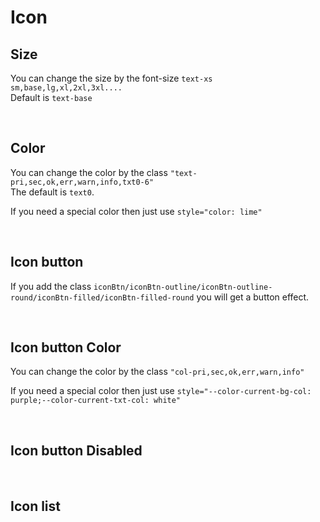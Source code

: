 # Icon

## Size

You can change the size by the font-size `text-xs sm,base,lg,xl,2xl,3xl....`<br>
Default is `text-base`

<hhl-live-editor title="" htmlCode='
    <template>
    <div class="flex  gap-6 flex-wrap">
        <div class="ico-edit text-xs">xs</div>
        <div class="ico-edit text-sm">sm</div>
        <div class="ico-edit">base</div>
        <div class="ico-edit text-lg">lg</div>
        <div class="ico-edit text-xl">xl</div>
        <div class="ico-edit text-2xl">2xl</div>
        <div class="ico-edit text-3xl">3xl</div>
    </div>
    </template>
'>
</hhl-live-editor>

<br>

## Color

You can change the color by the class `"text-pri,sec,ok,err,warn,info,txt0-6"`<br>
The default is `text0`.<br>

If you need a special color then just use `style="color: lime"`

<hhl-live-editor title="" htmlCode='
      <template>
      <div class="flex items-center gap-4 flex-wrap">
            <div class="ico-edit text-pri">pri</div> 
            <div class="ico-edit text-ok">sec</div> 
            <div class="ico-edit text-pri">ok</div>
            <div class="ico-edit text-err">err</div>
            <div class="ico-edit text-warn">warn</div>
            <div class="ico-edit text-info">info</div>
            <div class="ico-edit text-txt0">txt0</div>
            <div class="ico-edit text-txt1">txt1</div>
            <div class="ico-edit text-txt2">txt2</div>
            <div class="ico-edit text-txt3">txt3</div>
            <div class="ico-edit text-txt4">txt4</div>
            <div class="ico-edit text-txt5">txt5</div>
            <div class="ico-edit text-txt6">txt6</div>
             <div class="ico-edit" style="color:lime">lime</div>
      </div>
      </template>
'>
</hhl-live-editor>
<br>

## Icon button

If you add the class `iconBtn/iconBtn-outline/iconBtn-outline-round/iconBtn-filled/iconBtn-filled-round` you will get a button effect.


<hhl-live-editor title="" htmlCode='
      <template>
      <div class="flex items-center gap-4 flex-wrap">
        <div class="flex flex-col items-center gap-2">
        <div class="text-xs">iconBtn</div>
          <div class="ico-save iconBtn"></div>
        </div>
        <div class="flex flex-col items-center gap-2">
          <div class="text-xs">iconBtn-outline</div>
          <div class="ico-save iconBtn-outline"></div>
        </div>
        <div class="flex flex-col items-center gap-2">
          <div class="text-xs">iconBtn-outline-round</div>
          <div class="ico-save iconBtn-outline-round"></div>
        </div>
        <div class="flex flex-col items-center gap-2">
          <div class="text-xs">iconBtn-filled</div>
          <div class="ico-save  iconBtn-filled"></div>
        </div>
        <div class="flex flex-col items-center gap-2">
          <div class="text-xs">iconBtn-filled-round</div>
          <div class="ico-save iconBtn-filled-round"></div>
        </div>
      </div>
      </template>
'>
</hhl-live-editor>

<br>



## Icon button Color

You can change the color by the class `"col-pri,sec,ok,err,warn,info"`<br>

If you need a special color then just use `style="--color-current-bg-col: purple;--color-current-txt-col: white"`

<hhl-live-editor title="" htmlCode='
    <template>
     <div class="flex flex-col gap-4">
    <div class="flex items-center gap-4 flex-wrap">
      <div class="ico-save iconBtn"></div>
      <div class="ico-save iconBtn col-pri"></div>
      <div class="ico-save iconBtn col-sec"></div>
      <div class="ico-save iconBtn col-ok"></div>
      <div class="ico-save iconBtn col-err"></div>
      <div class="ico-save iconBtn col-warn"></div>
      <div class="ico-save iconBtn col-info"></div>
      <div class="ico-save iconBtn" style="--color-current-bg-col: purple;--color-current-txt-col: white"></div>
    </div>
    <div class="flex items-center gap-4 flex-wrap">
      <div class="ico-save iconBtn-outline"></div>
      <div class="ico-save iconBtn-outline col-pri"></div>
      <div class="ico-save iconBtn-outline col-sec"></div>
      <div class="ico-save iconBtn-outline col-ok"></div>
      <div class="ico-save iconBtn-outline col-err"></div>
      <div class="ico-save iconBtn-outline col-warn"></div>
      <div class="ico-save iconBtn-outline col-info"></div>
      <div class="ico-save iconBtn-outline" style="--color-current-bg-col: purple;--color-current-txt-col: white"></div>
    </div>
    <div class="flex items-center gap-4 flex-wrap">
      <div class="ico-save iconBtn-outline-round"></div>
      <div class="ico-save iconBtn-outline-round col-pri"></div>
      <div class="ico-save iconBtn-outline-round col-sec"></div>
      <div class="ico-save iconBtn-outline-round col-ok"></div>
      <div class="ico-save iconBtn-outline-round col-err"></div>
      <div class="ico-save iconBtn-outline-round col-warn"></div>
      <div class="ico-save iconBtn-outline-round col-info"></div>
      <div class="ico-save iconBtn-outline-round" style="--color-current-bg-col: purple;--color-current-txt-col: white"></div>
    </div>
    <div class="flex items-center gap-4 flex-wrap">
      <div class="ico-save iconBtn-filled"></div>
      <div class="ico-save iconBtn-filled col-pri"></div>
      <div class="ico-save iconBtn-filled col-sec"></div>
      <div class="ico-save iconBtn-filled col-ok"></div>
      <div class="ico-save iconBtn-filled col-err"></div>
      <div class="ico-save iconBtn-filled col-warn"></div>
      <div class="ico-save iconBtn-filled col-info"></div>
      <div class="ico-save iconBtn-filled" style="--color-current-bg-col: purple;--color-current-txt-col: white"></div>
    </div>
    <div class="flex items-center gap-4 flex-wrap">
      <div class="ico-save iconBtn-filled-round"></div>
      <div class="ico-save iconBtn-filled-round col-pri"></div>
      <div class="ico-save iconBtn-filled-round col-sec"></div>
      <div class="ico-save iconBtn-filled-round col-ok"></div>
      <div class="ico-save iconBtn-filled-round col-err"></div>
      <div class="ico-save iconBtn-filled-round col-warn"></div>
      <div class="ico-save iconBtn-filled-round col-info"></div>
      <div class="ico-save iconBtn-filled-round" style="--color-current-bg-col: purple;--color-current-txt-col: white"></div>
    </div>
    </div>
    </template>
'>
</hhl-live-editor>

<br>

## Icon button Disabled

<hhl-live-editor title="" htmlCode='
 <template>
     <div class="flex flex-col gap-4">
    <div class="flex items-center gap-4 flex-wrap">
      <div disabled class="ico-save iconBtn"></div>
      <div disabled class="ico-save iconBtn col-pri"></div>
      <div disabled class="ico-save iconBtn col-sec"></div>
      <div disabled class="ico-save iconBtn col-ok"></div>
      <div disabled class="ico-save iconBtn col-err"></div>
      <div disabled class="ico-save iconBtn col-warn"></div>
      <div disabled class="ico-save iconBtn col-info"></div>
      <div disabled class="ico-save iconBtn" style="--color-current-bg-col: purple;--color-current-txt-col: white"></div>
    </div>
    <div class="flex items-center gap-4 flex-wrap">
      <div disabled class="ico-save iconBtn-outline"></div>
      <div disabled class="ico-save iconBtn-outline col-pri"></div>
      <div disabled class="ico-save iconBtn-outline col-sec"></div>
      <div disabled class="ico-save iconBtn-outline col-ok"></div>
      <div disabled class="ico-save iconBtn-outline col-err"></div>
      <div disabled class="ico-save iconBtn-outline col-warn"></div>
      <div disabled class="ico-save iconBtn-outline col-info"></div>
      <div disabled class="ico-save iconBtn-outline" style="--color-current-bg-col: purple;--color-current-txt-col: white"></div>
    </div>
    <div class="flex items-center gap-4 flex-wrap">
      <div disabled class="ico-save iconBtn-outline-round"></div>
      <div disabled class="ico-save iconBtn-outline-round col-pri"></div>
      <div disabled class="ico-save iconBtn-outline-round col-sec"></div>
      <div disabled class="ico-save iconBtn-outline-round col-ok"></div>
      <div disabled class="ico-save iconBtn-outline-round col-err"></div>
      <div disabled class="ico-save iconBtn-outline-round col-warn"></div>
      <div disabled class="ico-save iconBtn-outline-round col-info"></div>
      <div disabled class="ico-save iconBtn-outline-round" style="--color-current-bg-col: purple;--color-current-txt-col: white"></div>
    </div>
    <div class="flex items-center gap-4 flex-wrap">
      <div disabled class="ico-save iconBtn-filled"></div>
      <div disabled class="ico-save iconBtn-filled col-pri"></div>
      <div disabled class="ico-save iconBtn-filled col-sec"></div>
      <div disabled class="ico-save iconBtn-filled col-ok"></div>
      <div disabled class="ico-save iconBtn-filled col-err"></div>
      <div disabled class="ico-save iconBtn-filled col-warn"></div>
      <div disabled class="ico-save iconBtn-filled col-info"></div>
      <div disabled class="ico-save iconBtn-filled" style="--color-current-bg-col: purple;--color-current-txt-col: white"></div>
    </div>
    <div class="flex items-center gap-4 flex-wrap">
      <div disabled class="ico-save iconBtn-filled-round"></div>
      <div disabled class="ico-save iconBtn-filled-round col-pri"></div>
      <div disabled class="ico-save iconBtn-filled-round col-sec"></div>
      <div disabled class="ico-save iconBtn-filled-round col-ok"></div>
      <div disabled class="ico-save iconBtn-filled-round col-err"></div>
      <div disabled class="ico-save iconBtn-filled-round col-warn"></div>
      <div disabled class="ico-save iconBtn-filled-round col-info"></div>
      <div disabled class="ico-save iconBtn-filled-round" style="--color-current-bg-col: purple;--color-current-txt-col: white"></div>
    </div>
    </div>
    </template>
'>
</hhl-live-editor>

<br>

## Icon list

<icon-list/>
<br>
<br>
